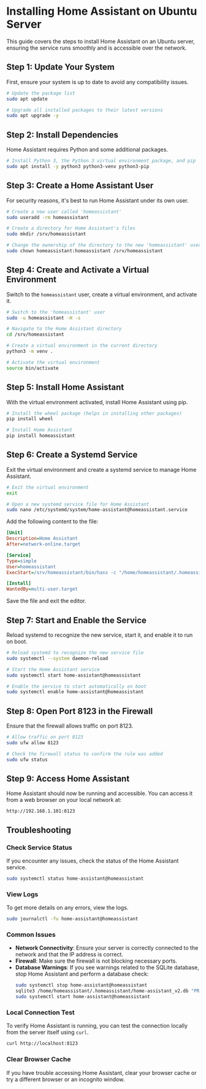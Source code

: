 # Installing Home Assistant on Ubuntu Server

This guide covers the steps to install Home Assistant on an Ubuntu server, ensuring the service runs smoothly and is accessible over the network.

## Step 1: Update Your System
First, ensure your system is up to date to avoid any compatibility issues.
```bash
# Update the package list
sudo apt update

# Upgrade all installed packages to their latest versions
sudo apt upgrade -y
```

## Step 2: Install Dependencies
Home Assistant requires Python and some additional packages.
```bash
# Install Python 3, the Python 3 virtual environment package, and pip
sudo apt install -y python3 python3-venv python3-pip
```

## Step 3: Create a Home Assistant User
For security reasons, it's best to run Home Assistant under its own user.
```bash
# Create a new user called 'homeassistant'
sudo useradd -rm homeassistant

# Create a directory for Home Assistant's files
sudo mkdir /srv/homeassistant

# Change the ownership of the directory to the new 'homeassistant' user
sudo chown homeassistant:homeassistant /srv/homeassistant
```

## Step 4: Create and Activate a Virtual Environment
Switch to the `homeassistant` user, create a virtual environment, and activate it.
```bash
# Switch to the 'homeassistant' user
sudo -u homeassistant -H -s

# Navigate to the Home Assistant directory
cd /srv/homeassistant

# Create a virtual environment in the current directory
python3 -m venv .

# Activate the virtual environment
source bin/activate
```

## Step 5: Install Home Assistant
With the virtual environment activated, install Home Assistant using pip.
```bash
# Install the wheel package (helps in installing other packages)
pip install wheel

# Install Home Assistant
pip install homeassistant
```

## Step 6: Create a Systemd Service
Exit the virtual environment and create a systemd service to manage Home Assistant.
```bash
# Exit the virtual environment
exit

# Open a new systemd service file for Home Assistant
sudo nano /etc/systemd/system/home-assistant@homeassistant.service
```

Add the following content to the file:
```ini
[Unit]
Description=Home Assistant
After=network-online.target

[Service]
Type=simple
User=homeassistant
ExecStart=/srv/homeassistant/bin/hass -c "/home/homeassistant/.homeassistant"

[Install]
WantedBy=multi-user.target
```
Save the file and exit the editor.

## Step 7: Start and Enable the Service
Reload systemd to recognize the new service, start it, and enable it to run on boot.
```bash
# Reload systemd to recognize the new service file
sudo systemctl --system daemon-reload

# Start the Home Assistant service
sudo systemctl start home-assistant@homeassistant

# Enable the service to start automatically on boot
sudo systemctl enable home-assistant@homeassistant
```

## Step 8: Open Port 8123 in the Firewall
Ensure that the firewall allows traffic on port 8123.
```bash
# Allow traffic on port 8123
sudo ufw allow 8123

# Check the firewall status to confirm the rule was added
sudo ufw status
```

## Step 9: Access Home Assistant
Home Assistant should now be running and accessible. You can access it from a web browser on your local network at:
```
http://192.168.1.101:8123
```

## Troubleshooting
### Check Service Status
If you encounter any issues, check the status of the Home Assistant service.
```bash
sudo systemctl status home-assistant@homeassistant
```

### View Logs
To get more details on any errors, view the logs.
```bash
sudo journalctl -fu home-assistant@homeassistant
```

### Common Issues
- **Network Connectivity**: Ensure your server is correctly connected to the network and that the IP address is correct.
- **Firewall**: Make sure the firewall is not blocking necessary ports.
- **Database Warnings**: If you see warnings related to the SQLite database, stop Home Assistant and perform a database check:
  ```bash
  sudo systemctl stop home-assistant@homeassistant
  sqlite3 /home/homeassistant/.homeassistant/home-assistant_v2.db "PRAGMA integrity_check;"
  sudo systemctl start home-assistant@homeassistant
  ```

### Local Connection Test
To verify Home Assistant is running, you can test the connection locally from the server itself using `curl`.
```bash
curl http://localhost:8123
```

### Clear Browser Cache
If you have trouble accessing Home Assistant, clear your browser cache or try a different browser or an incognito window.
